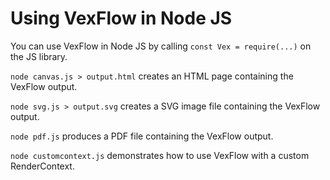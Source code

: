 # Using VexFlow in Node JS

You can use VexFlow in Node JS by calling `const Vex = require(...)` on the JS library.

`node canvas.js > output.html` creates an HTML page containing the VexFlow output.

`node svg.js > output.svg` creates a SVG image file containing the VexFlow output.

`node pdf.js` produces a PDF file containing the VexFlow output.

`node customcontext.js` demonstrates how to use VexFlow with a custom RenderContext.
